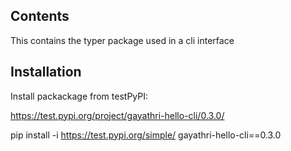 ## Contents 
This contains the typer package used in a cli interface 

## Installation 
Install packackage from testPyPI: 

https://test.pypi.org/project/gayathri-hello-cli/0.3.0/

pip install -i https://test.pypi.org/simple/ gayathri-hello-cli==0.3.0